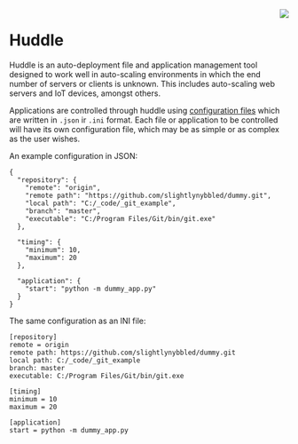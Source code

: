 <img src="huddle/img/huddle.png" style="float: right; margin-left: 10px;">

# Huddle

Huddle is an auto-deployment file and application management tool designed to work well in 
auto-scaling environments in which the end number of servers or clients is unknown.  This 
includes auto-scaling web servers and IoT devices, amongst others.

Applications are controlled through huddle using [configuration files](configfiles.md)
which are written in `.json` ir `.ini` format.  Each file or application to be controlled will
have its own configuration file, which may be as simple or as complex as the user wishes.

An example configuration in JSON:

    {
      "repository": {
        "remote": "origin",
        "remote path": "https://github.com/slightlynybbled/dummy.git",
        "local path": "C:/_code/_git_example",
        "branch": "master",
        "executable": "C:/Program Files/Git/bin/git.exe"
      },
    
      "timing": {
        "minimum": 10,
        "maximum": 20
      },
    
      "application": {
        "start": "python -m dummy_app.py"
      }
    }

The same configuration as an INI file:

    [repository]
    remote = origin
    remote path: https://github.com/slightlynybbled/dummy.git
    local path: C:/_code/_git_example
    branch: master
    executable: C:/Program Files/Git/bin/git.exe
    
    [timing]
    minimum = 10
    maximum = 20
    
    [application]
    start = python -m dummy_app.py


